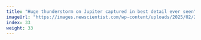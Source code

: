 ```yaml
---
title: "Huge thunderstorm on Jupiter captured in best detail ever seen"
imageUrl: "https://images.newscientist.com/wp-content/uploads/2025/02/21114434/SEI_240560667.jpg?width=788"
index: 33
weight: 33
---
```

